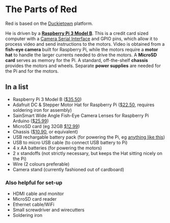 # The Parts of Red

Red is based on the [Duckietown](http://duckietown.mit.edu/) platform.

He is driven by a [**Raspberry Pi 3 Model B**](https://www.raspberrypi.org/products/raspberry-pi-3-model-b/). This is a credit card sized computer with a [Camera Serial Interface](https://en.wikipedia.org/wiki/Camera_Serial_Interface) and GPIO pins, which allow it to process video and send instructions to the motors. Video is obtained from a **fish-eye camera** built for Raspberry Pi, while the motors require a **motor hat** to handle the larger currents needed to drive the motors. A **MicroSD card** serves as memory for the Pi. A standard, off-the-shelf **chassis** provides the motors and wheels. Separate **power supplies** are needed for the Pi and for the motors.


## In a list

* Raspberry Pi 3 Model B ([$35.50](https://www.amazon.com/Raspberry-Model-A1-2GHz-64-bit-quad-core/dp/B01CD5VC92))
* Adafruit DC & Stepper Motor Hat for Raspberry Pi ([$22.50](https://www.adafruit.com/product/2348), requires soldering iron for assembly)
* SainSmart Wide Angle Fish-Eye Camera Lenses for Raspberry Pi Arduino ([$25.99](https://www.amazon.com/SainSmart-Fish-Eye-Camera-Raspberry-Arduino/dp/B00N1YJKFS))
* MicroSD card (eg 32GB [$12.99](https://www.amazon.com/Samsung-MicroSD-Adapter-MB-ME32GA-AM/dp/B06XWN9Q99/))
* Chassis ([$10.90](https://www.amazon.com/Laqiya-Chassis-Encoder-Battery-Arduino/dp/B01MTA1Q8U/), or equivalent)
* USB rechargable battery pack (for powering the Pi, eg [anything like this](https://www.amazon.com/gp/product/B00DTXA578/))
* USB to micro USB cable (to connect USB battery to Pi)
* 4 x AA batteries (for powering the motors) 
* 2 x standoffs (not strictly necessary, but keeps the Hat sitting nicely on the Pi)
* Wire (2 colours preferable)
* Camera stand (currently fashioned out of cardboard)

### Also helpful for set-up
* HDMI cable and monitor
* MicroSD card reader
* Ethernet cable/WiFi
* Small screwdriver and wirecutters
* Soldering iron

